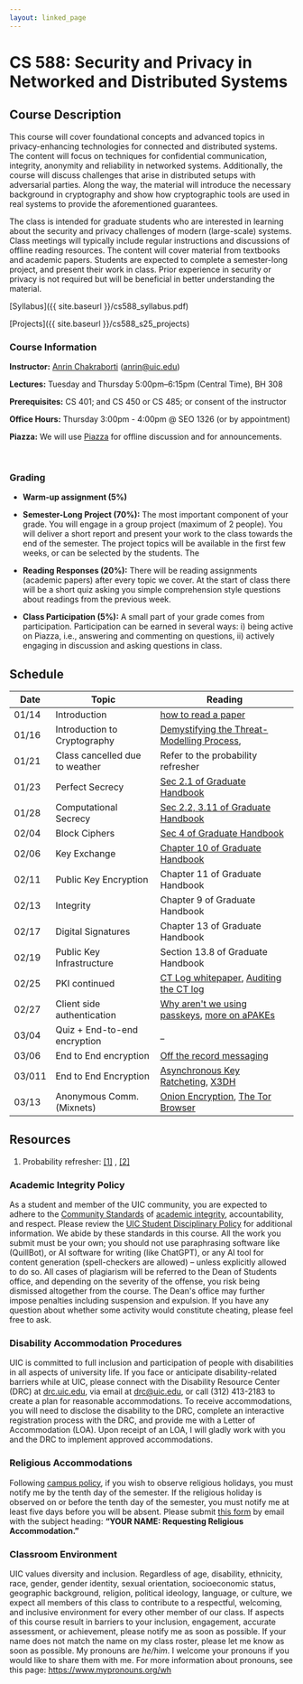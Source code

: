 ```yaml
---
layout: linked_page
---
```


# CS 588: Security and Privacy in Networked and Distributed Systems



## Course Description

This course will cover foundational concepts and advanced topics in privacy-enhancing technologies for connected and distributed systems. The content will focus on techniques for confidential communication, integrity, anonymity and reliability in networked systems. Additionally, the course will discuss challenges that arise in distributed setups with adversarial parties. Along the way, the material will introduce the necessary background in cryptography and show how cryptographic tools are used in real systems to provide the aforementioned guarantees. 

The class is intended for graduate students who are interested in learning about the security and privacy challenges of modern (large-scale) systems. Class meetings will typically include regular instructions and discussions of offline reading resources. The content will cover material from textbooks and academic papers. Students are expected to complete a semester-long project, and present their work in class. Prior experience in security or privacy is not required but will be beneficial in better understanding the material.

[Syllabus]({{ site.baseurl }}/cs588_syllabus.pdf)

[Projects]({{ site.baseurl }}/cs588_s25_projects)

### Course Information

**Instructor:** [Anrin Chakraborti](https://anrinch.github.io/cs588_s25) (anrin@uic.edu)

**Lectures:** Tuesday and Thursday 5:00pm–6:15pm (Central Time), BH 308

**Prerequisites:**  CS 401; and CS 450 or CS 485; or consent of the instructor

**Office Hours:** Thursday 3:00pm - 4:00pm @ SEO 1326 (or by appointment)

**Piazza:** We will use [Piazza](https://piazza.com/uic/spring2025/cs588) for offline discussion and for announcements.

​                                                                                                          

### Grading

* **Warm-up assignment (5%)**

- **Semester-Long Project (70%):** The most important component of your grade. You will engage in a group project (maximum of 2 people). You will deliver a short report and present your work to the class towards the end of the semester. The project topics will be available in the first few weeks, or can be selected by the students. The 

- **Reading Responses (20%):** There will be reading assignments (academic papers) after every topic we cover. At the start of class there will be a short quiz asking you simple comprehension style questions about readings from the previous week. 

- **Class Participation (5%):** A small part of your grade comes from participation. Participation can be earned in several ways: i) being active on Piazza, i.e., answering and commenting on questions, ii) actively engaging in discussion and asking questions in class.

  

## Schedule



| Date   | Topic                          | Reading                                                      |
| ------ | ------------------------------ | ------------------------------------------------------------ |
| 01/14  | Introduction                   | [how to read a paper](http://ccr.sigcomm.org/online/files/p83-keshavA.pdf) |
| 01/16  | Introduction to Cryptography   | [Demystifying the Threat-Modelling Process](https://www.ida.liu.se/~TDDC90/literature/papers/torr.pdf), |
| 01/21  | Class cancelled due to weather | Refer to the probability refresher                           |
| 01/23  | Perfect Secrecy                | [Sec 2.1 of Graduate Handbook](https://crypto.stanford.edu/~dabo/cryptobook/BonehShoup_0_4.pdf) |
| 01/28  | Computational Secrecy          | [Sec 2.2, 3.11 of Graduate Handbook](https://crypto.stanford.edu/~dabo/cryptobook/BonehShoup_0_4.pdf) |
| 02/04  | Block Ciphers                  | [Sec 4 of Graduate Handbook](https://crypto.stanford.edu/~dabo/cryptobook/BonehShoup_0_4.pdf) |
| 02/06  | Key Exchange                   | [Chapter 10 of Graduate Handbook](https://crypto.stanford.edu/~dabo/cryptobook/BonehShoup_0_4.pdf) |
| 02/11  | Public Key Encryption          | Chapter 11 of Graduate Handbook                              |
| 02/13  | Integrity                      | Chapter 9 of Graduate Handbook                               |
| 02/17  | Digital Signatures             | Chapter 13 of Graduate Handbook                              |
| 02/19  | Public Key Infrastructure      | Section 13.8 of Graduate Handbook                            |
| 02/25  | PKI continued                  | [CT Log whitepaper](https://dl.acm.org/doi/abs/10.1145/2668152.2668154), [Auditing the CT log](https://arxiv.org/pdf/2203.01661) |
| 02/27  | Client side authentication     | [Why aren't we using passkeys](https://www.blaseur.com/papers/fidoobstacles.pdf), [more on aPAKEs](https://blog.cryptographyengineering.com/2018/10/19/lets-talk-about-pake/) |
| 03/04  | Quiz + End-to-end encryption   | _                                                            |
| 03/06  | End to End encryption          | [Off the record messaging](https://otr.cypherpunks.ca/otr-wpes.pdf) |
| 03/011 | End to End Encryption          | [Asynchronous Key Ratcheting](https://signal.org/docs/specifications/doubleratchet/doubleratchet.pdf), [X3DH](https://signal.org/docs/specifications/x3dh/x3dh.pdf) |
| 03/13  | Anonymous Comm. (Mixnets)      | [Onion Encryption](https://dl.acm.org/doi/pdf/10.1145/358549.358563), [The Tor Browser](https://css.csail.mit.edu/6.858/2022/readings/tor-design.pdf) |





## Resources 

1. Probability refresher: [[1]](http://www.cs.toronto.edu/~florian/courses/csc477_fall22/tutorials/ProbabilityRefresher.pdf) , [[2]](https://www.comm.utoronto.ca/~weiyu/ece1502/refresh.pdf)



### Academic Integrity Policy

As a student and member of the UIC community, you are expected to adhere to the [Community Standards](https://dos.uic.edu/community-standards/) of [academic integrity](https://dos.uic.edu/community-standards/academic-integrity/), accountability, and respect. Please review the [UIC Student Disciplinary Policy](https://dos.uic.edu/wp-content/uploads/sites/262/2021/09/Student-Disciplinary-Policy-2021.pdf) for additional information. We abide by these standards in this course. All the work you submit must be your own; you should not use paraphrasing software like (QuillBot), or AI software for writing (like ChatGPT), or any AI tool for content generation (spell-checkers are allowed) – unless explicitly allowed to do so. All cases of plagiarism will be referred to the Dean of Students office, and depending on the severity of the offense, you risk being dismissed altogether from the course. The Dean's office may further impose penalties including suspension and expulsion. If you have any question about whether some activity would constitute cheating, please feel free to ask. 

### Disability Accommodation Procedures 

UIC is committed to full inclusion and participation of people with disabilities in all aspects of university life. If you face or anticipate disability-related barriers while at UIC, please connect with the Disability Resource Center (DRC) at [drc.uic.edu](https://drc.uic.edu/), via email at [drc@uic.edu](mailto:drc@uic.edu), or call (312) 413-2183 to create a plan for reasonable accommodations. To receive accommodations, you will need to disclose the disability to the DRC, complete an interactive registration process with the DRC, and provide me with a Letter of Accommodation (LOA). Upon receipt of an LOA, I will gladly work with you and the DRC to implement approved accommodations.


### Religious Accommodations

Following [campus policy](https://oae.uic.edu/religious/), if you wish to observe religious holidays, you must notify me by the tenth day of the semester. If the religious holiday is observed on or before the tenth day of the semester, you must notify me at least five days before you will be absent. Please submit [this form](https://oae.uic.edu/wp-content/uploads/sites/32/2019/07/StudentReligiousAccomodationRequestForm.pdf) by email with the subject heading: **“YOUR NAME: Requesting Religious Accommodation.”**



### Classroom Environment 

UIC values diversity and inclusion. Regardless of age, disability, ethnicity, race, gender, gender identity, sexual orientation, socioeconomic status, geographic background, religion, political ideology, language, or culture, we expect all members of this class to contribute to a respectful, welcoming, and inclusive environment for every other member of our class. If aspects of this course result in barriers to your inclusion, engagement, accurate assessment, or achievement, please notify me as soon as possible. If your name does not match the name on my class roster, please let me know as soon as possible. My pronouns are *he/him*. I welcome your pronouns if you would like to share them with me. For more information about pronouns, see this page: https://www.mypronouns.org/wh

 